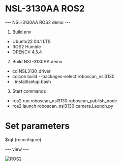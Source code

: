 # NSL-3130AA ROS2
--- NSL-3130AA ROS2 demo ---

1. Build env
 - Ubuntu22.04.1 LTS
 - ROS2 Humble
 - OPENCV 4.5.4
 
 
2. Build NSL-3130AA demo
 - cd NSL3130_driver
 - colcon build --packages-select roboscan_nsl3130
 - . install/setup.bash
 
 
3. Start commands
 - ros2 run roboscan_nsl3130 roboscan_publish_node
 - ros2 launch roboscan_nsl3130 camera.Launch.py

# Set parameters
 $rqt
 (reconfigure)
 
 
 --- view ---
 
 ![ROS2](https://user-images.githubusercontent.com/106071093/215962627-2f14e35d-c8e9-4d01-a675-e5ee0ee13fb4.png)

 
 
 
 
 
